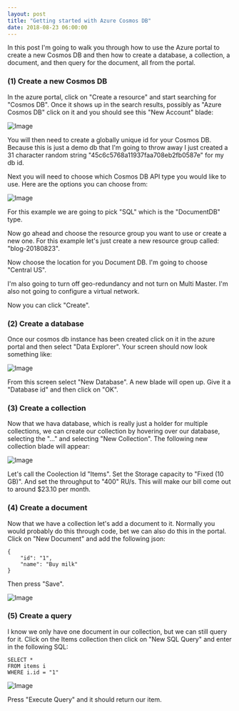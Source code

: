 ```yaml
---
layout: post
title: "Getting started with Azure Cosmos DB"
date: 2018-08-23 06:00:00
---
```


In this post I'm going to walk you through how to use the Azure portal to create
a new Cosmos DB and then how to create a database, a collection, a document, and
then query for the document, all from the portal.

### (1) Create a new Cosmos DB

In the azure portal, click on "Create a resource" and start searching for
"Cosmos DB". Once it shows up in the search results, possibly as "Azure Cosmos
DB" click on it and you should see this "New Account" blade:

![Image](https://blakestagram.blob.core.windows.net/blog/new-cosmos-db.png)

You will then need to create a globally unique id for your Cosmos DB. Because
this is just a demo db that I'm going to throw away I just created a 31
character random string "45c6c5768a11937faa708eb2fb0587e" for my db id.

Next you will need to choose which Cosmos DB API type you would like to use.
Here are the options you can choose from:

![Image](https://blakestagram.blob.core.windows.net/blog/cosmos-db-api-type.png)

For this example we are going to pick "SQL" which is the "DocumentDB" type.

Now go ahead and choose the resource group you want to use or create a new one.
For this example let's just create a new resource group called: "blog-20180823".

Now choose the location for you Document DB. I'm going to choose "Central US".

I'm also going to turn off geo-redundancy and not turn on Multi Master. I'm also
not going to configure a virtual network.

Now you can click "Create".

### (2) Create a database

Once our cosmos db instance has been created click on it in the azure portal and
then select "Data Explorer". Your screen should now look something like:

![Image](https://blakestagram.blob.core.windows.net/blog/cosmos-db-data-explorer.png)

From this screen select "New Database". A new blade will open up. Give it a
"Database id" and then click on "OK".

### (3) Create a collection

Now that we hava database, which is really just a holder for multiple
collections, we can create our collection by hovering over our database,
selecting the "..." and selecting "New Collection". The following new collection
blade will appear:

![Image](https://blakestagram.blob.core.windows.net/blog/cosmos-db-add-collection.png)

Let's call the Coolection Id "Items". Set the Storage capacity to "Fixed (10
GB)". And set the throughput to "400" RU/s. This will make our bill come out to
around $23.10 per month.

### (4) Create a document

Now that we have a collection let's add a document to it. Normally you would
probably do this through code, bet we can also do this in the portal. Click on
"New Document" and add the following json:

```
{
    "id": "1",
    "name": "Buy milk"
}
```

Then press "Save".

![Image](https://blakestagram.blob.core.windows.net/blog/cosmos-db-item.png)


### (5) Create a query

I know we only have one document in our collection, but we can still query for
it. Click on the Items collection then click on "New SQL Query" and enter in the
following SQL:

```
SELECT *
FROM items i
WHERE i.id = "1"
```

![Image](https://blakestagram.blob.core.windows.net/blog/cosmos-db-query.png)

Press "Execute Query" and it should return our item.

